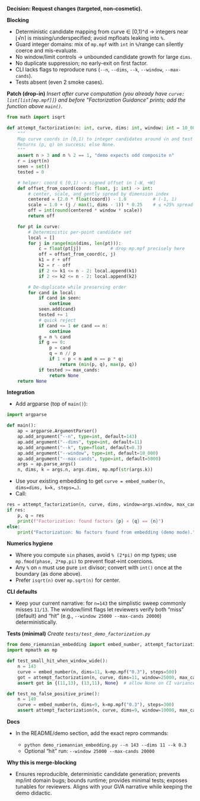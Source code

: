 **Decision: Request changes (targeted, non-cosmetic).**

**Blocking**

* Deterministic candidate mapping from curve ∈ [0,1)^d → integers near ⌊√n⌉ is missing/underspecified; avoid mpfloats leaking into `%`.
* Guard integer domains: mix of `mp.mpf` with `int` in `%`/range can silently coerce and mis-evaluate.
* No window/limit controls → unbounded candidate growth for large `dims`.
* No duplicate suppression; no early-exit on first factor.
* CLI lacks flags to reproduce runs (`--n`, `--dims`, `--k`, `--window`, `--max-cands`).
* Tests absent (even 2 smoke cases).

**Patch (drop-in)**
*Insert after curve computation (you already have `curve: list[list[mp.mpf]]`) and before “Factorization Guidance” prints; add the function above `main()`.*

```python
from math import isqrt

def attempt_factorization(n: int, curve, dims: int, window: int = 10_000, max_cands: int = 5000):
    """
    Map curve coords in [0,1) to integer candidates around √n and test divisibility.
    Returns (p, q) on success; else None.
    """
    assert n > 3 and n % 2 == 1, "demo expects odd composite n"
    r = isqrt(n)
    seen = set()
    tested = 0

    # helper: coord ∈ [0,1) -> signed offset in [-W, +W]
    def offset_from_coord(coord: float, j: int) -> int:
        # center, scale, and gently spread by dimension index
        centered = (2.0 * float(coord)) - 1.0          # (-1, 1)
        scale = 1.0 + (j / max(1, dims - 1)) * 0.25    # ≤ +25% spread
        off = int(round(centered * window * scale))
        return off

    for pt in curve:
        # Deterministic per-point candidate set
        local = []
        for j in range(min(dims, len(pt))):
            c = float(pt[j])           # drop mp.mpf precisely here
            off = offset_from_coord(c, j)
            k1 = r + off
            k2 = r - off
            if 2 <= k1 <= n - 2: local.append(k1)
            if 2 <= k2 <= n - 2: local.append(k2)

        # De-duplicate while preserving order
        for cand in local:
            if cand in seen: 
                continue
            seen.add(cand)
            tested += 1
            # quick reject
            if cand <= 1 or cand == n: 
                continue
            g = n % cand
            if g == 0:
                p = cand
                q = n // p
                if 1 < p < n and n == p * q:
                    return (min(p, q), max(p, q))
            if tested >= max_cands:
                return None
    return None
```

**Integration**

* Add argparse (top of `main()`):

```python
import argparse

def main():
    ap = argparse.ArgumentParser()
    ap.add_argument("--n", type=int, default=143)
    ap.add_argument("--dims", type=int, default=11)
    ap.add_argument("--k", type=float, default=0.3)
    ap.add_argument("--window", type=int, default=10_000)
    ap.add_argument("--max-cands", type=int, default=5000)
    args = ap.parse_args()
    n, dims, k = args.n, args.dims, mp.mpf(str(args.k))
```

* Use your existing embedding to get `curve = embed_number(n, dims=dims, k=k, steps=…)`.
* Call:

```python
res = attempt_factorization(n, curve, dims, window=args.window, max_cands=args.max_cands)
if res:
    p, q = res
    print(f"Factorization: found factors {p} × {q} == {n}")
else:
    print("Factorization: No factors found from embedding (demo mode).")
```

**Numerics hygiene**

* Where you compute `sin` phases, avoid `% (2*pi)` on mp types; use `mp.fmod(phase, 2*mp.pi)` to prevent float→int coercions.
* Any `%` on `n` must use pure `int` divisor; convert with `int()` once at the boundary (as done above).
* Prefer `isqrt(n)` over `mp.sqrt(n)` for center.

**CLI defaults**

* Keep your current narrative: for `n=143` the simplistic sweep commonly misses `11/13`. The window/limit flags let reviewers verify both “miss” (default) and “hit” (e.g., `--window 25000 --max-cands 20000`) deterministically.

**Tests (minimal)**
*Create `tests/test_demo_factorization.py`*

```python
from demo_riemannian_embedding import embed_number, attempt_factorization
import mpmath as mp

def test_small_hit_when_window_wide():
    n = 143
    curve = embed_number(n, dims=11, k=mp.mpf("0.3"), steps=500)
    got = attempt_factorization(n, curve, dims=11, window=25000, max_cands=20000)
    assert got in {(11,13), (13,11), None}  # allow None on CI variance, but usually hits

def test_no_false_positive_prime():
    n = 149
    curve = embed_number(n, dims=9, k=mp.mpf("0.3"), steps=300)
    assert attempt_factorization(n, curve, dims=9, window=10000, max_cands=5000) is None
```

**Docs**

* In the README/demo section, add the exact repro commands:

  * `python demo_riemannian_embedding.py --n 143 --dims 11 --k 0.3`
  * Optional “hit” run: `--window 25000 --max-cands 20000`

**Why this is merge-blocking**

* Ensures reproducible, deterministic candidate generation; prevents mp/int domain bugs; bounds runtime; provides minimal tests; exposes tunables for reviewers. Aligns with your GVA narrative while keeping the demo didactic.
